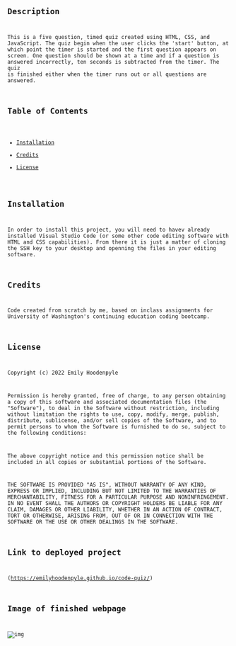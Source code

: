 <Code Quiz>

## Description

This is a five question, timed quiz created using HTML, CSS, and JavaScript. The quiz begin when the user clicks the 'start' button, at which point the timer is started and the first question appears on screen. One question should be shown at a time and if a question is answered incorrectly, ten seconds is subtracted from the timer. The quiz is finished either when the timer runs out or all questions are answered.

## Table of Contents
- [Installation](#installation)
- [Credits](#credits)
- [License](#license)

## Installation

In order to install this project, you will need to havev already installed Visual Studio Code (or some other code editing software with HTML and CSS capabilities). From there it is just a matter of cloning the SSH key to your desktop and openning the files in your editing software.

## Credits

Code created from scratch by me, based on inclass assignments for University of Washington's continuing education coding bootcamp.

## License

Copyright (c) 2022 Emily Hoodenpyle

Permission is hereby granted, free of charge, to any person obtaining a copy
of this software and associated documentation files (the "Software"), to deal
in the Software without restriction, including without limitation the rights
to use, copy, modify, merge, publish, distribute, sublicense, and/or sell
copies of the Software, and to permit persons to whom the Software is
furnished to do so, subject to the following conditions:

The above copyright notice and this permission notice shall be included in all
copies or substantial portions of the Software.

THE SOFTWARE IS PROVIDED "AS IS", WITHOUT WARRANTY OF ANY KIND, EXPRESS OR
IMPLIED, INCLUDING BUT NOT LIMITED TO THE WARRANTIES OF MERCHANTABILITY,
FITNESS FOR A PARTICULAR PURPOSE AND NONINFRINGEMENT. IN NO EVENT SHALL THE
AUTHORS OR COPYRIGHT HOLDERS BE LIABLE FOR ANY CLAIM, DAMAGES OR OTHER
LIABILITY, WHETHER IN AN ACTION OF CONTRACT, TORT OR OTHERWISE, ARISING FROM,
OUT OF OR IN CONNECTION WITH THE SOFTWARE OR THE USE OR OTHER DEALINGS IN THE
SOFTWARE.


## Link to deployed project

(https://emilyhoodenpyle.github.io/code-quiz/)

## Image of finished webpage
![img]()